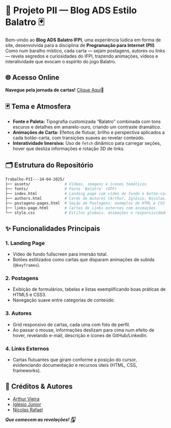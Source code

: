 # 🌟 Projeto PII — Blog ADS Estilo Balatro 🃏

Bem-vindo ao **Blog ADS Balatro IFPI**, uma experiência lúdica em forma de site, desenvolvida para a disciplina de **Programação para Internet (PII)**. Como num baralho místico, cada carta — sejam postagens, autores ou links — revela segredos e curiosidades do IFPI, trazendo animações, vídeos e interatividade que evocam o espírito do jogo Balatro.

## 🌐 Acesso Online

**Navegue pela jornada de cartas!** [Clique Aqui](https://arthurv10.github.io/Trabalho-PII---24-04-2025/index.html)🎴

## 🃏 Tema e Atmosfera

- **Fonte e Paleta:** Tipografia customizada “Balatro” combinada com tons escuros e detalhes em amarelo-ouro, criando um contraste dramático.
- **Animações de Carta:** Efeitos de flutuar, brilho e perspectiva aplicados a cada botão-carta, com transições suaves ao revelar conteúdo.
- **Interatividade Imersiva:** Uso de `fetch` dinâmico para carregar seções, hover que desliza informações e rotação 3D de links.

## 🗂 Estrutura do Repositório

```bash
Trabalho-PII---24-04-2025/
├── assets/               # Vídeos, imagens e ícones temáticos
├── fonts/                # Fonte 'Balatro' (OTF)
├── index.html            # Landing page com vídeo de fundo e botão-carta
├── authors.html          # Cards de Autores (Arthur, Iglésio, Nícolas)
├── postagens-pages.html  # Seção de Postagens: exemplos de HTML e CSS
├── links-page.html       # Cartas de Links externos com animações
└── style.css             # Estilos globais, animações e responsividade
```

## ✨ Funcionalidades Principais

### 1. Landing Page

- Vídeo de fundo fullscreen para imersão total.
- Botões estilizados como cartas que disparam animações de subida (`@keyframes`).

### 2. Postagens

- Exibição de formulários, tabelas e listas exemplificando boas práticas de HTML5 e CSS3.
- Navegação suave entre categorias de conteúdo.

### 3. Autores

- Grid responsivo de cartas, cada uma com foto de perfil.
- Ao passar o mouse, informações deslizam para cima num efeito de hover, revelando e-mail, descrição e ícones de GitHub/LinkedIn.

### 4. Links Externos

- Cartas flutuantes que giram conforme a posição do cursor, evidenciando documentação e recursos úteis (HTML, CSS, frameworks).

## 🤝 Créditos & Autores

- [Arthur Vieira](https://github.com/ArthurV10)
- [Iglésio Júnior](https://github.com/iglesiojunior)
- [Nícolas Rafael](https://github.com/NicolasRaf)

***Que comecem as revelações! 🂡***
